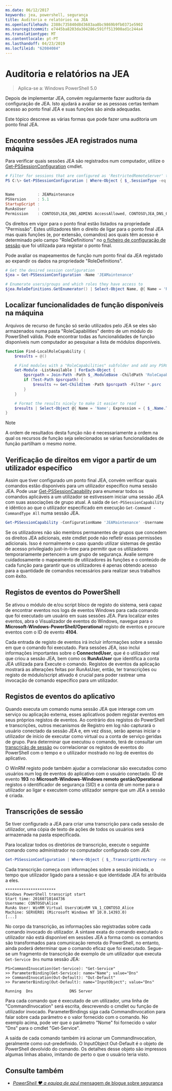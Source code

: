 ```yaml
---
ms.date: 06/12/2017
keywords: jea, powershell, segurança
title: Auditoria e relatórios na JEA
ms.openlocfilehash: 2388c735840d8d3683aa8bc9869b9fb0371e5902
ms.sourcegitcommit: e7445ba8203da304286c591ff513900ad1c244a4
ms.translationtype: MT
ms.contentlocale: pt-PT
ms.lasthandoff: 04/23/2019
ms.locfileid: "62084084"
---
```

# <a name="auditing-and-reporting-on-jea"></a>Auditoria e relatórios na JEA

> Aplica-se a: Windows PowerShell 5.0

Depois de implementar JEA, convém regularmente fazer auditoria da configuração de JEA.
Isto ajudará a avaliar se as pessoas certas tenham acesso ao ponto final JEA e suas funções são ainda adequadas.

Este tópico descreve as várias formas que pode fazer uma auditoria um ponto final JEA.

## <a name="find-registered-jea-sessions-on-a-machine"></a>Encontre sessões JEA registrados numa máquina

Para verificar quais sessões JEA são registrados num computador, utilize o [Get-PSSessionConfiguration](https://msdn.microsoft.com/powershell/reference/5.1/microsoft.powershell.core/get-pssessionconfiguration) cmdlet.

```powershell
# Filter for sessions that are configured as 'RestrictedRemoteServer' to find JEA-like session configurations
PS C:\> Get-PSSessionConfiguration | Where-Object { $_.SessionType -eq 'RestrictedRemoteServer' }


Name          : JEAMaintenance
PSVersion     : 5.1
StartupScript :
RunAsUser     :
Permission    : CONTOSO\JEA_DNS_ADMINS AccessAllowed, CONTOSO\JEA_DNS_OPERATORS AccessAllowed, CONTOSO\JEA_DNS_AUDITORS AccessAllowed
```

Os direitos em vigor para o ponto final estão listados na propriedade "Permissão".
Estes utilizadores têm o direito de ligar para o ponto final JEA mas quais funções (e, por extensão, comandos) aos quais têm acesso é determinado pelo campo "RoleDefinitions" no [o ficheiro de configuração de sessão](session-configurations.md) que foi utilizada para registar o ponto final.

Pode avaliar os mapeamentos de função num ponto final da JEA registado ao expandir os dados na propriedade "RoleDefinitions".

```powershell
# Get the desired session configuration
$jea = Get-PSSessionConfiguration -Name 'JEAMaintenance'

# Enumerate users/groups and which roles they have access to
$jea.RoleDefinitions.GetEnumerator() | Select-Object Name, @{ Name = 'Role Capabilities'; Expression = { $_.Value.RoleCapabilities } }
```

## <a name="find-available-role-capabilities-on-the-machine"></a>Localizar funcionalidades de função disponíveis na máquina

Arquivos de recurso de função só serão utilizados pelo JEA se eles são armazenados numa pasta "RoleCapabilities" dentro de um módulo do PowerShell válida.
Pode encontrar todas as funcionalidades de função disponíveis num computador ao pesquisar a lista de módulos disponíveis.

```powershell
function Find-LocalRoleCapability {
    $results = @()

    # Find modules with a "RoleCapabilities" subfolder and add any PSRC files to the result set
    Get-Module -ListAvailable | ForEach-Object {
        $psrcpath = Join-Path -Path $_.ModuleBase -ChildPath 'RoleCapabilities'
        if (Test-Path $psrcpath) {
            $results += Get-ChildItem -Path $psrcpath -Filter *.psrc
        }
    }

    # Format the results nicely to make it easier to read
    $results | Select-Object @{ Name = 'Name'; Expression = { $_.Name.TrimEnd('.psrc') }}, @{ Name = 'Path'; Expression = { $_.FullName }} | Sort-Object Name
}
```

> [!NOTE]
> A ordem de resultados desta função não é necessariamente a ordem na qual os recursos de função seja selecionados se várias funcionalidades de função partilham o mesmo nome.

## <a name="check-effective-rights-for-a-specific-user"></a>Verificação de direitos em vigor a partir de um utilizador específico

Assim que tiver configurado um ponto final JEA, convém verificar quais comandos estão disponíveis para um utilizador específico numa sessão JEA.
Pode usar [Get-PSSessionCapability](https://msdn.microsoft.com/powershell/reference/5.1/microsoft.powershell.core/Get-PSSessionCapability) para enumerar todos os comandos aplicáveis a um utilizador se estivessem iniciar uma sessão JEA com suas associações de grupo atual.
A saída de `Get-PSSessionCapability` é idêntico ao que o utilizador especificado em execução `Get-Command -CommandType All` numa sessão JEA.

```powershell
Get-PSSessionCapability -ConfigurationName 'JEAMaintenance' -Username 'CONTOSO\Alice'
```

Se os utilizadores não são membros permanentes de grupos que concedem os direitos JEA adicionais, este cmdlet pode não refletir essas permissões adicionais.
Isso é normalmente o caso quando utilizar sistemas de gestão de acesso privilegiado just-in-time para permitir que os utilizadores temporariamente pertencem a um grupo de segurança.
Avalie sempre cuidadosamente o mapeamento de utilizadores às funções e o conteúdo de cada função para garantir que os utilizadores é apenas obtendo acesso para a quantidade de comandos necessários para realizar seus trabalhos com êxito.

## <a name="powershell-event-logs"></a>Registos de eventos do PowerShell

Se ativou o módulo de e/ou script bloco de registo do sistema, será capaz de encontrar eventos nos logs de eventos Windows para cada comando que foi executado um usuário em suas sessões JEA.
Para localizar estes eventos, abra o Visualizador de eventos do Windows, navegue para o **Microsoft-Windows-PowerShell/Operational** registo de eventos e procure eventos com o ID de evento **4104**.

Cada entrada de registo de eventos irá incluir informações sobre a sessão em que o comando foi executado.
Para sessões JEA, isso inclui informações importantes sobre o **ConnectedUser**, que é o utilizador real que criou a sessão JEA, bem como os **RunAsUser** que identifica a conta JEA utilizada para Execute o comando.
Registos de eventos da aplicação mostrará as alterações feitas por RunAsUser, então, ter transcrições ou registo de módulo/script ativado é crucial para poder rastrear uma invocação de comando específico para um utilizador.

## <a name="application-event-logs"></a>Registos de eventos do aplicativo

Quando executa um comando numa sessão JEA que interage com um serviço ou aplicação externa, esses aplicativos podem registar eventos em seus próprios registos de eventos.
Ao contrário dos registos do PowerShell e transcrições, outros mecanismos de Registro em log não capturará o usuário conectado da sessão JEA e, em vez disso, serão apenas iniciar o utilizador de início de executar como virtual ou a conta de serviço geridas de grupo.
Para determinar que executou o comando, terá de consultar um [transcrição de sessão](#session-transcripts) ou correlacionar os registos de eventos do PowerShell com o tempo e o utilizador mostrado no log de eventos do aplicativo.

O WinRM registo pode também ajudar a correlacionar são executados como usuários num log de eventos do aplicativo com o usuário conectado.
ID de evento **193** no **Microsoft-Windows-Windows remoto gestão/Operational** registos o identificador de segurança (SID) e a conta dê um nome para o utilizador ao ligar e executem como utilizador sempre que um JEA a sessão é criada.

## <a name="session-transcripts"></a>Transcrições de sessão

Se tiver configurado a JEA para criar uma transcrição para cada sessão de utilizador, uma cópia de texto de ações de todos os usuários será armazenada na pasta especificada.

Para localizar todos os diretórios de transcrição, execute o seguinte comando como administrador no computador configurado com JEA:

```powershell
Get-PSSessionConfiguration | Where-Object { $_.TranscriptDirectory -ne $null } | Format-Table Name, TranscriptDirectory
```

Cada transcrição começa com informações sobre a sessão iniciada, o tempo que utilizador ligado para a sessão e que identidade JEA foi atribuída a eles.

```
**********************
Windows PowerShell transcript start
Start time: 20160710144736
Username: CONTOSO\Alice
RunAs User: WinRM Virtual Users\WinRM VA_1_CONTOSO_Alice
Machine: SERVER01 (Microsoft Windows NT 10.0.14393.0)
[...]
```

No corpo da transcrição, as informações são registradas sobre cada comando invocado do utilizador.
A sintaxe exata do comando executado o utilizador não está disponível em sessões JEA a forma como os comandos são transformados para comunicação remota do PowerShell, no entanto, ainda poderá determinar que o comando eficaz que foi executado.
Segue-se um fragmento de transcrição de exemplo de um utilizador que executa `Get-Service Dns` numa sessão JEA:

```
PS>CommandInvocation(Get-Service): "Get-Service"
>> ParameterBinding(Get-Service): name="Name"; value="Dns"
>> CommandInvocation(Out-Default): "Out-Default"
>> ParameterBinding(Out-Default): name="InputObject"; value="Dns"

Running  Dns                DNS Server
```

Para cada comando que é executado de um utilizador, uma linha de "CommandInvocation" será escrita, descrevendo o cmdlet ou função de utilizador invocado.
ParameterBindings siga cada CommandInvocation para falar sobre cada parâmetro e o valor fornecido com o comando.
No exemplo acima, pode ver que o parâmetro "Nome" foi fornecido o valor "Dns" para o cmdlet "Get-Service".

A saída de cada comando também irá acionar um CommandInvocation, geralmente como out-predefinido.
O InputObject Out-Default é o objeto de PowerShell devolvido do comando.
Os detalhes desse objeto são impressos algumas linhas abaixo, imitando de perto o que o usuário teria visto.

## <a name="see-also"></a>Consulte também

- [*PowerShell ♥ a equipa de azul* mensagem de blogue sobre segurança](https://blogs.msdn.microsoft.com/powershell/2015/06/09/powershell-the-blue-team/)
